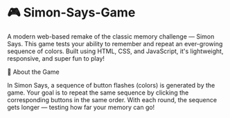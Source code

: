 # 🎮 Simon-Says-Game
A modern web-based remake of the classic memory challenge — Simon Says. This game tests your ability to remember and repeat an ever-growing sequence of colors. Built using HTML, CSS, and JavaScript, it's lightweight, responsive, and super fun to play!

🧠 About the Game

In Simon Says, a sequence of button flashes (colors) is generated by the game. Your goal is to repeat the same sequence by clicking the corresponding buttons in the same order. With each round, the sequence gets longer — testing how far your memory can go!
